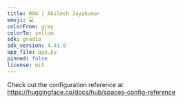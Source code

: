 ```yaml
---
title: RAG | Akilesh Jayakumar
emoji: 💻
colorFrom: gray
colorTo: yellow
sdk: gradio
sdk_version: 4.41.0
app_file: app.py
pinned: false
license: mit
---
```


Check out the configuration reference at https://huggingface.co/docs/hub/spaces-config-reference